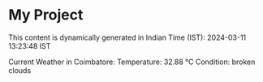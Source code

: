# My Project

This content is dynamically generated in Indian Time (IST): 2024-03-11 13:23:48 IST


Current Weather in Coimbatore:
Temperature: 32.88 °C
Condition: broken clouds

